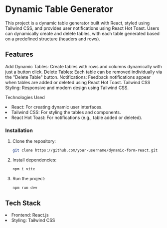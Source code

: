 <h1>Dynamic Table Generator</h1>


This project is a dynamic table generator built with React, styled using Tailwind CSS, and provides user notifications using React Hot Toast. Users can dynamically create and delete tables, with each table generated based on a predefined structure (headers and rows).

## Features
<span>Add Dynamic Tables: Create tables with rows and columns dynamically with just a button click.
Delete Tables: Each table can be removed individually via the "Delete Table" button.
Notifications: Feedback notifications appear when tables are added or deleted using React Hot Toast.
Tailwind CSS Styling: Responsive and modern design using Tailwind CSS.<span/>


Technologies Used
<li>React: For creating dynamic user interfaces.</li>

<li>Tailwind CSS: For styling the tables and components.</li>

<li>React Hot Toast: For notifications (e.g., table added or deleted).</li>

### Installation

1. Clone the repository:

   ```bash
   git clone https://github.com/your-username/dynamic-form-react.git
   ````



2. Install dependencies:

    ```bash
    npm i vite
    ```

4. Run the project:
    ```bash
   npm run dev
    ```


<h2>Tech Stack</h2>
<li>Frontend: React.js</li>
<li>Styling: Tailwind CSS</li>
